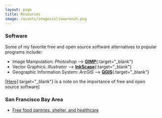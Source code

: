 ```yaml
---
layout: page
title: Resources
image: /assets/images/olivewrench.png
---
```


### Software
Some of my favorite free and open source software alternatives to popular programs include:
  * Image Manipulation: *Photoshop* --> [**GIMP**](https://www.gimp.org){:target="\_blank"}
  * Vector Graphics: *Illustrator* --> [**InkScape**](https://inkscape.org){:target="\_blank"}
  * Geographic Information System: *ArcGIS* --> [**QGIS**](https://qgis.org/en/site/){:target="\_blank"}

[[Here](https://www.gnu.org/philosophy/free-software-even-more-important.html){:target="\_blank"} is a note on the importance of free and open source software]

### San Francisco Bay Area
  * [Free food pantries, shelter, and healthcare](http://www.freeprintshop.org)